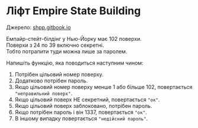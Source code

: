 # Ліфт Empire State Building

Джерело: [shpp.gitbook.io](https://shpp.gitbook.io/zero/tutorials/if-else/empire-state-building-lift)

Емпайр-стейт-білдінг у Нью-Йорку має 102 поверхи.  
Поверхи з 24 по 39 включно секретні.  
Тобто потрапити туди можна лише за паролем.  

Напишіть функцію, яка поводиться наступним чином:

1) Потрібен цільовий номер поверху.
2) Додатково потрібен пароль.
3) Якщо цільовий номер поверху менше 1 або більше 102, повертається `"неправильний поверх"`.
4) Якщо цільовий поверх НЕ секретний, повертається `"ок"`.
5) Якщо цільовий поверх заблоковано, потрібен пароль.
6) Якщо потрібен пароль і він 1337, повертається `"ок"`.
7) В іншому випадку повертається `"недійсний пароль"`.